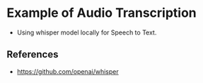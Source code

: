 # Example of Audio Transcription

- Using whisper model locally for Speech to Text.

## References

- https://github.com/openai/whisper